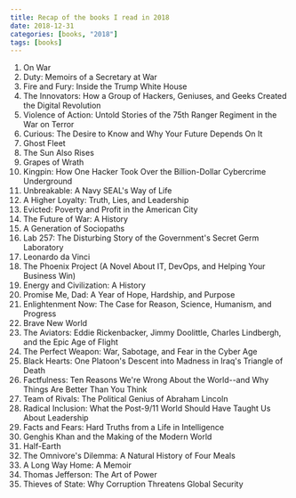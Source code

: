 ```yaml
---
title: Recap of the books I read in 2018
date: 2018-12-31
categories: [books, "2018"]
tags: [books]
---
```


1. On War
2. Duty: Memoirs of a Secretary at War
3. Fire and Fury: Inside the Trump White House
4. The Innovators: How a Group of Hackers, Geniuses, and Geeks Created the Digital Revolution
5. Violence of Action: Untold Stories of the 75th Ranger Regiment in the War on Terror
6. Curious: The Desire to Know and Why Your Future Depends On It
7. Ghost Fleet
8. The Sun Also Rises
9. Grapes of Wrath
10. Kingpin: How One Hacker Took Over the Billion-Dollar Cybercrime Underground
11. Unbreakable: A Navy SEAL's Way of Life
12. A Higher Loyalty: Truth, Lies, and Leadership
13. Evicted: Poverty and Profit in the American City
14. The Future of War: A History
15. A Generation of Sociopaths
16. Lab 257: The Disturbing Story of the Government's Secret Germ Laboratory
17. Leonardo da Vinci
18. The Phoenix Project (A Novel About IT, DevOps, and Helping Your Business Win)
19. Energy and Civilization: A History 
20. Promise Me, Dad: A Year of Hope, Hardship, and Purpose
21. Enlightenment Now: The Case for Reason, Science, Humanism, and Progress
22. Brave New World
23. The Aviators: Eddie Rickenbacker, Jimmy Doolittle, Charles Lindbergh, and the Epic Age of Flight
24. The Perfect Weapon: War, Sabotage, and Fear in the Cyber Age
25. Black Hearts: One Platoon's Descent into Madness in Iraq's Triangle of Death
26. Factfulness: Ten Reasons We're Wrong About the World--and Why Things Are Better Than You Think
27. Team of Rivals: The Political Genius of Abraham Lincoln
28. Radical Inclusion: What the Post-9/11 World Should Have Taught Us About Leadership
29. Facts and Fears: Hard Truths from a Life in Intelligence
30. Genghis Khan and the Making of the Modern World
31. Half-Earth
32. The Omnivore's Dilemma: A Natural History of Four Meals
33. A Long Way Home: A Memoir
34. Thomas Jefferson: The Art of Power 
35. Thieves of State: Why Corruption Threatens Global Security